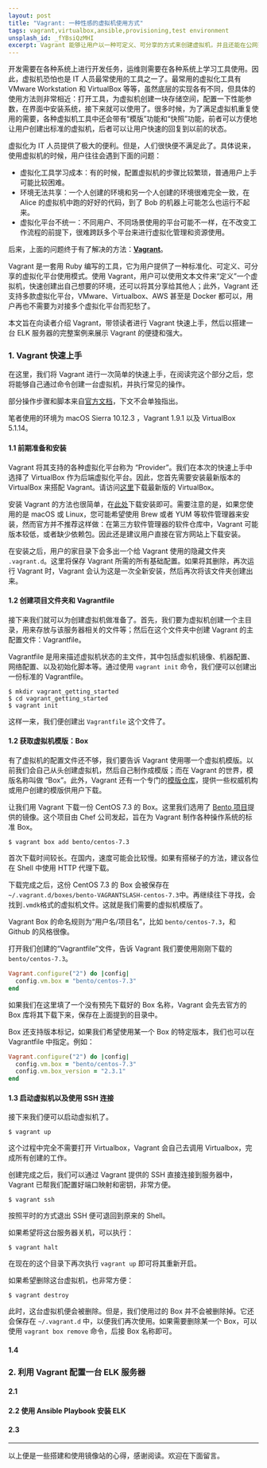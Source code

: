 ```yaml
---
layout: post
title: "Vagrant: 一种性感的虚拟机使用方式"
tags: vagrant,virtualbox,ansible,provisioning,test environment
unsplash_id: _fYBsiQzMHI
excerpt: Vagrant 能够让用户以一种可定义、可分享的方式来创建虚拟机，并且还能在公网范围进行 Web 或 SSH 共享。“环境不同”导致运行失败的情况再也不会发生了。
---
```


开发需要在各种系统上进行开发任务，运维则需要在各种系统上学习工具使用。因此，虚拟机恐怕也是 IT 人员最常使用的工具之一了。最常用的虚拟化工具有 VMware Workstation 和 VirtualBox 等等，虽然底层的实现各有不同，但具体的使用方法则非常相近：打开工具，为虚拟机创建一块存储空间，配置一下性能参数，在界面中安装系统，接下来就可以使用了。很多时候，为了满足虚拟机重复使用的需要，各种虚拟机工具中还会带有“模版”功能和“快照”功能，前者可以方便地让用户创建出标准的虚拟机，后者可以让用户快速的回复到以前的状态。

虚拟化为 IT 人员提供了极大的便利。但是，人们很快便不满足此了。具体说来，使用虚拟机的时候，用户往往会遇到下面的问题：

- 虚拟化工具学习成本：有的时候，配置虚拟机的步骤比较繁琐，普通用户上手可能比较困难。
- 环境无法共享：一个人创建的环境和另一个人创建的环境很难完全一致，在 Alice 的虚拟机中跑的好好的代码，到了 Bob 的机器上可能怎么也运行不起来。
- 虚拟化平台不统一：不同用户、不同场景使用的平台可能不一样，在不改变工作流程的前提下，很难跨跃多个平台来进行虚拟化管理和资源使用。

后来，上面的问题终于有了解决的方法：**[Vagrant](https://www.vagrantup.com)**。

Vagrant 是一套用 Ruby 编写的工具，它为用户提供了一种标准化、可定义、可分享的虚拟化平台使用模式。使用 Vagrant，用户可以使用文本文件来“定义”一个虚拟机，快速创建出自己想要的环境，还可以将其分享给其他人；此外，Vagrant 还支持多款虚拟化平台，VMware、Virtualbox、AWS 甚至是 Docker 都可以，用户再也不需要为对接多个虚拟化平台而犯愁了。

本文旨在向读者介绍 Vagrant，带领读者进行 Vagrant 快速上手，然后以搭建一台 ELK 服务器的完整案例来展示 Vagrant 的便捷和强大。

### 1. Vagrant 快速上手 

在这里，我们将 Vagrant 进行一次简单的快速上手，在阅读完这个部分之后，您将能够自己通过命令创建一台虚拟机，并执行常见的操作。

部分操作步骤和脚本来自[官方文档](https://www.vagrantup.com/docs/)，下文不会单独指出。

笔者使用的环境为 macOS Sierra 10.12.3 ，Vagrant 1.9.1 以及 VirtualBox 5.1.14。

#### 1.1 前期准备和安装

Vagrant 将其支持的各种虚拟化平台称为 “Provider”。我们在本次的快速上手中选择了 VirtualBox 作为后端虚拟化平台。因此，您首先需要安装最新版本的 VirtualBox 来搭配 Vagrant。请访问[这里](https://www.virtualbox.org/wiki/Downloads)下载最新版的 VirtualBox。

安装 Vagrant 的方法也很简单，在[此处](https://www.vagrantup.com/downloads.html)下载安装即可。需要注意的是，如果您使用的是 macOS 或 Linux，您可能希望使用 Brew 或者 YUM 等软件管理器来安装，然而官方并不推荐这样做：在第三方软件管理器的软件仓库中，Vagrant 可能版本较低，或者缺少依赖包。因此还是建议用户直接在官方网站上下载安装。

在安装之后，用户的家目录下会多出一个给 Vagrant 使用的隐藏文件夹 `.vagrant.d`。这里将保存 Vagrant 所需的所有基础配置。如果将其删除，再次运行 Vagrant 时，Vagrant 会认为这是一次全新安装，然后再次将该文件夹创建出来。

#### 1.2 创建项目文件夹和 Vagrantfile

接下来我们就可以为创建虚拟机做准备了。首先，我们要为虚拟机创建一个主目录，用来存放与该服务器相关的文件等；然后在这个文件夹中创建 Vagrant 的主配置文件：Vagrantfile。

Vagrantfile 是用来描述虚拟机状态的主文件，其中包括虚拟机镜像、机器配置、网络配置、以及初始化脚本等。通过使用 `vagrant init` 命令，我们便可以创建出一份标准的 Vagrantfile。

```Shell
$ mkdir vagrant_getting_started
$ cd vagrant_getting_started
$ vagrant init
```

这样一来，我们便创建出 `Vagrantfile` 这个文件了。

#### 1.2 获取虚拟机模版：Box

有了虚拟机的配置文件还不够，我们要告诉 Vagrant 使用哪一个虚拟机模版。以前我们会自己从头创建虚拟机，然后自己制作成模版；而在 Vagrant 的世界，模版名称叫做 “Box”。此外，Vagrant 还有一个专门的[模版仓库](https://atlas.hashicorp.com/boxes/search)，提供一些权威机构或用户创建的模版供用户下载。

让我们用 Vagrant 下载一份 CentOS 7.3 的 Box。这里我们选用了 [Bento 项目](https://github.com/chef/bento)提供的镜像。这个项目由 Chef 公司发起，旨在为 Vagrant 制作各种操作系统的标准 Box。

```
$ vagrant box add bento/centos-7.3
```

首次下载时间较长。在国内，速度可能会比较慢。如果有搭梯子的方法，建议各位在 Shell 中使用 HTTP 代理下载。

下载完成之后，这份 CentOS 7.3 的 Box 会被保存在 `~/.vagrant.d/boxes/bento-VAGRANTSLASH-centos-7.3`中。再继续往下寻找，会找到`.vmdk`格式的虚拟机文件。这就是我们需要的虚拟机模版了。

Vagrant Box 的命名规则为“用户名/项目名”，比如 `bento/centos-7.3`，和 Github 的风格很像。

打开我们创建的“Vagrantfile”文件，告诉 Vagrant 我们要使用刚刚下载的 `bento/centos-7.3`。

```Ruby
Vagrant.configure("2") do |config|
  config.vm.box = "bento/centos-7.3"
end
```

如果我们在这里填了一个没有预先下载好的 Box 名称，Vagrant 会先去官方的 Box 库将其下载下来，保存在上面提到的目录中。

Box 还支持版本标记，如果我们希望使用某一个 Box 的特定版本，我们也可以在 Vagrantfile 中指定。例如：

```Ruby
Vagrant.configure("2") do |config|
  config.vm.box = "bento/centos-7.3"
  config.vm.box_version = "2.3.1"
end
```

#### 1.3 启动虚拟机以及使用 SSH 连接

接下来我们便可以启动虚拟机了。

```
$ vagrant up
```

这个过程中完全不需要打开 Virtualbox，Vagrant 会自己去调用 Virtualbox，完成所有创建的工作。

创建完成之后，我们可以通过 Vagrant 提供的 SSH 直接连接到服务器中，Vagrant 已帮我们配置好端口映射和密钥，非常方便。

```
$ vagrant ssh
```

按照平时的方式退出 SSH 便可退回到原来的 Shell。

如果希望将这台服务器关机，可以执行：

```
$ vagrant halt
```

在现在的这个目录下再次执行 `vagrant up` 即可将其重新开启。

如果希望删除这台虚拟机，也非常方便：

```
$ vagrant destroy
```

此时，这台虚拟机便会被删除。但是，我们使用过的 Box 并不会被删除掉。它还会保存在 `~/.vagrant.d` 中，以便我们再次使用。如果需要删除某一个 Box，可以使用 `vagrant box remove` 命令，后接 Box 名称即可。

#### 1.4 

### 2. 利用 Vagrant 配置一台 ELK 服务器

#### 2.1 

#### 2.2 使用 Ansible Playbook 安装 ELK

#### 2.3 

---

以上便是一些搭建和使用镜像站的心得，感谢阅读。欢迎在下面留言。
